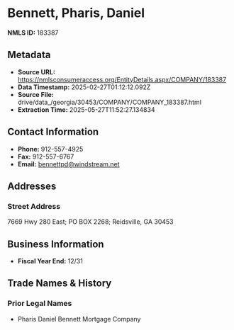 # Bennett, Pharis, Daniel

**NMLS ID:** 183387

## Metadata
- **Source URL:** https://nmlsconsumeraccess.org/EntityDetails.aspx/COMPANY/183387
- **Data Timestamp:** 2025-02-27T01:12:12.092Z
- **Source File:** drive/data_/georgia/30453/COMPANY/COMPANY_183387.html
- **Extraction Time:** 2025-05-27T11:52:27.134834

## Contact Information
- **Phone:** 912-557-4925
- **Fax:** 912-557-6767
- **Email:** bennettpd@windstream.net

## Addresses
### Street Address
7669 Hwy 280 East; PO BOX 2268; Reidsville, GA 30453

## Business Information
- **Fiscal Year End:** 12/31

## Trade Names & History
### Prior Legal Names
- Pharis Daniel Bennett Mortgage Company
